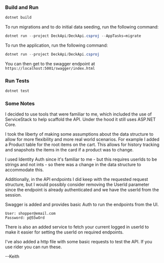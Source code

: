 ### Build and Run

```powershell
dotnet build
```
To run migrations and to do initial data seeding, run the following command:
```powershell
dotnet run --project DeckApi/DeckApi.csproj --AppTasks=migrate
```

To run the application, run the following command:
```powershell
dotnet run --project DeckApi/DeckApi.csproj
```

You can then get to the swagger endpoint at `https://localhost:5001/swagger/index.html`

### Run Tests

```powershell
dotnet test
```

### Some Notes

I decided to use tools that were familiar to me, which included the use of ServiceStack to help scaffold the API. 
Under the hood it still uses ASP.NET Core. 

I took the liberty of making some assumptions about the data structure to allow for more flexibility and
more real world scenarios. For example I added a Product table for the root items on the cart. This allows
for history tracking and snapshots the items in the card if a product was to change. 

I used Identity Auth since it's familiar to me - but this requires userIds to be strings and not ints - so
there was a change in the data structure to accommodate this.

Additionally, in the API endpoints I did keep with the requested request structure, but I would possibly
consider removing the UserId parameter since the endpoint is already authenticated and we have the 
userId from the session. 

Swagger is added and provides basic Auth to run the endpoints from the UI. 

``` 
User: shopper@email.com
Password: p@55wOrd
```

There is also an added service to fetch your current logged in userId to make it easier for setting the userId on 
required endpoints. 

I've also added a http file with some basic requests to test the API. If you use rider you can run these. 

--Keith
